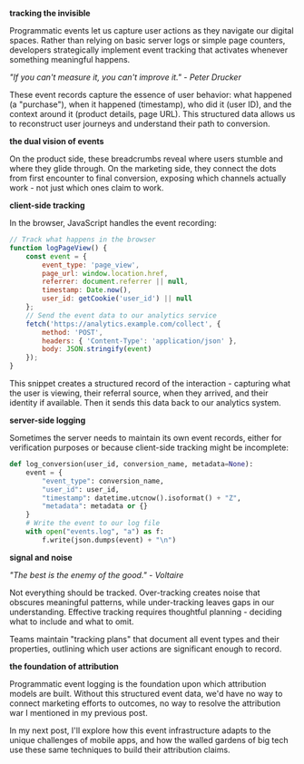 

**tracking the invisible**

Programmatic events let us capture user actions as they navigate our digital spaces. Rather than relying on basic server logs or simple page counters, developers strategically implement event tracking that activates whenever something meaningful happens.

*"If you can't measure it, you can't improve it." - Peter Drucker*

These event records capture the essence of user behavior: what happened (a "purchase"), when it happened (timestamp), who did it (user ID), and the context around it (product details, page URL). This structured data allows us to reconstruct user journeys and understand their path to conversion.

**the dual vision of events**

On the product side, these breadcrumbs reveal where users stumble and where they glide through. On the marketing side, they connect the dots from first encounter to final conversion, exposing which channels actually work - not just which ones claim to work.

**client-side tracking**

In the browser, JavaScript handles the event recording:

```javascript
// Track what happens in the browser
function logPageView() {
    const event = {
        event_type: 'page_view',
        page_url: window.location.href,
        referrer: document.referrer || null,
        timestamp: Date.now(),
        user_id: getCookie('user_id') || null
    };
    // Send the event data to our analytics service
    fetch('https://analytics.example.com/collect', {
        method: 'POST',
        headers: { 'Content-Type': 'application/json' },
        body: JSON.stringify(event)
    });
}
```

This snippet creates a structured record of the interaction - capturing what the user is viewing, their referral source, when they arrived, and their identity if available. Then it sends this data back to our analytics system.

**server-side logging**

Sometimes the server needs to maintain its own event records, either for verification purposes or because client-side tracking might be incomplete:

```python
def log_conversion(user_id, conversion_name, metadata=None):
    event = {
        "event_type": conversion_name,
        "user_id": user_id,
        "timestamp": datetime.utcnow().isoformat() + "Z",
        "metadata": metadata or {}
    }
    # Write the event to our log file
    with open("events.log", "a") as f:
        f.write(json.dumps(event) + "\n")
```

**signal and noise**

*"The best is the enemy of the good." - Voltaire*

Not everything should be tracked. Over-tracking creates noise that obscures meaningful patterns, while under-tracking leaves gaps in our understanding. Effective tracking requires thoughtful planning - deciding what to include and what to omit.

Teams maintain "tracking plans" that document all event types and their properties, outlining which user actions are significant enough to record.

**the foundation of attribution**

Programmatic event logging is the foundation upon which attribution models are built. Without this structured event data, we'd have no way to connect marketing efforts to outcomes, no way to resolve the attribution war I mentioned in my previous post.

In my next post, I'll explore how this event infrastructure adapts to the unique challenges of mobile apps, and how the walled gardens of big tech use these same techniques to build their attribution claims.
